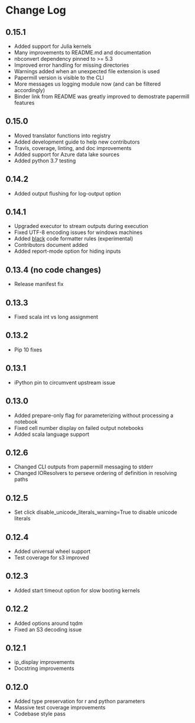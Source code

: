 # Change Log

## 0.15.1

- Added support for Julia kernels
- Many improvements to README.md and documentation
- nbconvert dependency pinned to >= 5.3
- Improved error handling for missing directories
- Warnings added when an unexpected file extension is used
- Papermill version is visible to the CLI
- More messages us logging module now (and can be filtered accordingly)
- Binder link from README was greatly improved to demostrate papermill features

## 0.15.0

- Moved translator functions into registry
- Added development guide to help new contributors
- Travis, coverage, linting, and doc improvements
- Added support for Azure data lake sources
- Added python 3.7 testing

## 0.14.2

- Added output flushing for log-output option

## 0.14.1

- Upgraded executor to stream outputs during execution
- Fixed UTF-8 encoding issues for windows machines
- Added [black](https://github.com/ambv/black) code formatter rules (experimental)
- Contributors document added
- Added report-mode option for hiding inputs

## 0.13.4 (no code changes)

- Release manifest fix

## 0.13.3

- Fixed scala int vs long assignment

## 0.13.2

- Pip 10 fixes

## 0.13.1

- iPython pin to circumvent upstream issue

## 0.13.0

- Added prepare-only flag for parameterizing without processing a notebook
- Fixed cell number display on failed output notebooks
- Added scala language support

## 0.12.6

- Changed CLI outputs from papermill messaging to stderr
- Changed IOResolvers to perseve ordering of definition in resolving paths

## 0.12.5

- Set click disable_unicode_literals_warning=True to disable unicode literals

## 0.12.4

- Added universal wheel support
- Test coverage for s3 improved

## 0.12.3

- Added start timeout option for slow booting kernels

## 0.12.2

- Added options around tqdm
- Fixed an S3 decoding issue

## 0.12.1

- ip_display improvements
- Docstring improvements

## 0.12.0

- Added type preservation for r and python parameters
- Massive test coverage improvements
- Codebase style pass
